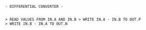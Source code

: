 <code>
- DIFFERENTIAL CONVERTER -

\> READ VALUES FROM IN.A AND IN.B
\> WRITE IN.A - IN.B TO OUT.P
\> WRITE IN.B - IN.A TO OUT.N
</code>
